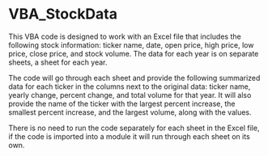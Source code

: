 # VBA_StockData

This VBA code is designed to work with an Excel file that includes the following stock information: ticker name, date, open price, high price, low price, close price, and stock volume.  The data for each year is on separate sheets, a sheet for each year.

The code will go through each sheet and provide the following summarized data for each ticker in the columns next to the original data: ticker name, yearly change, percent change, and total volume for that year.  It will also provide the name of the ticker with the largest percent increase, the smallest percent increase, and the largest volume, along with the values.

There is no need to run the code separately for each sheet in the Excel file, if the code is imported into a module it will run through each sheet on its own.
